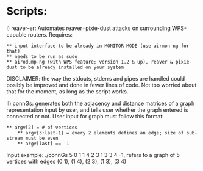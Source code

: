 # Scripts:
I) reaver-er: Automates reaver+pixie-dust attacks on surrounding WPS-capable routers. Requires: 
	
	** input interface to be already in MONITOR MODE (use airmon-ng for that)
	** needs to be run as sudo
	** airodump-ng (with WPS feature; version 1.2 & up), reaver & pixie-dust to be already installed on your system

DISCLAIMER: the way the stdouts, stderrs and pipes are handled could posibly be improved and done in fewer lines of code. Not too worried about that for the moment, as long as the script works.



II) connGs: generates both the adjacency and distance matrices of a graph representation input by user, and tells user whether the graph entered is connected or not. User input for graph must follow this format:
	
	** argv[2] = # of vertices
        ** argv[3:last-1] = every 2 elements defines an edge; size of sub-stream must be even 
        ** argv[last] == -1

Input example: ./connGs 5 0 1 1 4 2 3 1 3 3 4 -1, refers to a graph of 5 vertices with edges (0 1), (1 4), (2 3), (1 3), (3 4)
